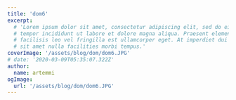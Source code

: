 ```yaml
---
title: 'dom6'
excerpt:
  # 'Lorem ipsum dolor sit amet, consectetur adipiscing elit, sed do eiusmod
  # tempor incididunt ut labore et dolore magna aliqua. Praesent elementum
  # facilisis leo vel fringilla est ullamcorper eget. At imperdiet dui accumsan
  # sit amet nulla facilities morbi tempus.'
coverImage: '/assets/blog/dom/dom6.JPG'
# date: '2020-03-09T05:35:07.322Z'
author:
  name: artemmi
ogImage:
  url: '/assets/blog/dom/dom6.JPG'
---
```

